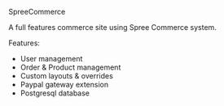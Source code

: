 SpreeCommerce

A full features commerce site using Spree Commerce system.

Features:
- User management
- Order & Product management
- Custom layouts & overrides
- Paypal gateway extension
- Postgresql database

